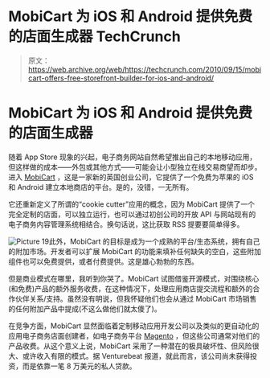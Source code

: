 # MobiCart 为 iOS 和 Android 提供免费的店面生成器 TechCrunch

> 原文：<https://web.archive.org/web/https://techcrunch.com/2010/09/15/mobicart-offers-free-storefront-builder-for-ios-and-android/>

# MobiCart 为 iOS 和 Android 提供免费的店面生成器

随着 App Store 现象的兴起，电子商务网站自然希望推出自己的本地移动应用，但这样做的成本——外包或其他方式——可能会让小型独立在线交易商望而却步。进入 [MobiCart](https://web.archive.org/web/20221006211940/http://www.mobi-cart.com/) ，这是一家新的英国创业公司，它提供了一个免费为苹果的 iOS 和 Android 建立本地商店的平台。是的，没错，一无所有。

它还重新定义了所谓的“cookie cutter”应用的概念，因为 MobiCart 提供了一个完全定制的店面，可以独立运行，也可以通过初创公司的开放 API 与网站现有的电子商务内容管理系统相结合。换句话说，这比获取 RSS 提要要简单得多。

![](img/9105e64663cf6cab52df33c897e1f7d2.png "Picture 19")此外，MobiCart 的目标是成为一个成熟的平台/生态系统，拥有自己的附加市场。开发者可以扩展 MobiCart 的功能来填补任何缺失的空白，这些附加组件也可以免费提供，或者付费提供。这是雄心勃勃的东西。

但是商业模式在哪里，我听到你哭了。MobiCart 试图借鉴开源模式，对围绕核心(和免费)产品的额外服务收费，在这种情况下，处理应用商店提交流程和额外的合作伙伴关系/支持。虽然没有明说，但我怀疑他们也会从通过 MobiCart 市场销售的任何附加产品中提成(不这么做他们就太傻了)。

在竞争方面，MobiCart 显然面临着定制移动应用开发公司以及类似的更自动化的应用电子商务店面创建者，如电子商务平台 [Magento](https://web.archive.org/web/20221006211940/http://www.magentocommerce.com/product/mobile) ，但这些公司通常对他们的产品收费。从这个意义上说，MobiCart 采用了一种潜在的极具破坏性、但风险很大、或许收入有限的模式。据 Venturebeat 报道，就此而言，该公司尚未获得投资，而是依靠一笔 8 万美元的私人贷款。